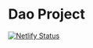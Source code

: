 # Dao Project

[![Netlify Status](https://api.netlify.com/api/v1/badges/16d36def-f577-4eac-8696-c92f9eed7299/deploy-status)](https://app.netlify.com/sites/dao-project/deploys)
